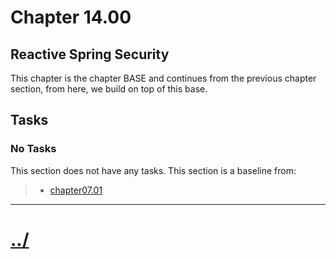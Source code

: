 # Chapter 14.00
## Reactive Spring Security
This chapter is the chapter BASE and continues from the previous
chapter section, from here, we build on top of this base.

## Tasks

### No Tasks
This section does not have any tasks.
This section is a baseline from:
> * [chapter07.01](../../chapter07/chapter07.01/README.md)


---

# [../](../)

